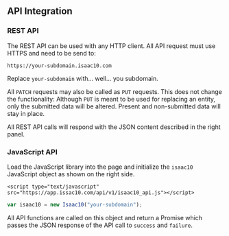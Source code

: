 ## API Integration

### REST API

The REST API can be used with any HTTP client. All API request must use HTTPS
and need to be send to:

`https://your-subdomain.isaac10.com`

Replace `your-subdomain` with... well... you subdomain.

<aside class="notice">
All <code>PATCH</code> requests may also be called as <code>PUT</code>
requests. This does not change the functionality: Although <code>PUT</code>
is meant to be used for replacing an entity, only the submitted data will be
altered. Present and non-submitted data will stay in place.
</aside>

All REST API calls will respond with the JSON content described in the right
panel.

### JavaScript API

Load the JavaScript library into the page and initialize the `isaac10`
JavaScript object as shown on the right side.

`<script type="text/javascript" src="https://app.issac10.com/api/v1/isaac10_api.js"></script>`

```javascript
var isaac10 = new Isaac10("your-subdomain");
```

All API functions are called on this object and return a Promise which passes
the JSON response of the API call to `success` and `failure`.

